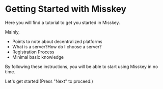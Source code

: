 # Getting Started with Misskey

Here you will find a tutorial to get you started in Misskey.

Mainly,

- Points to note about decentralized platforms
- What is a server?How do I choose a server?
- Registration Process
- Minimal basic knowledge

By following these instructions, you will be able to start using Misskey in no time.

Let's get started!(Press "Next" to proceed.)
